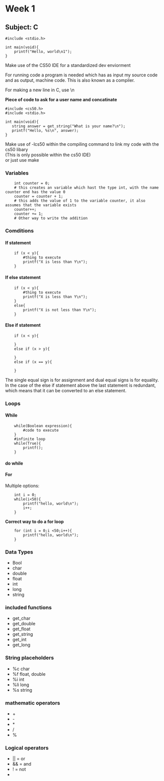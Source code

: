 # Week 1
## Subject: C

```
#include <stdio.h>

int main(void){
	printf("Hello, world\n1");
}
```

 Make use of the CS50 IDE for a standardized dev enviorment
 
 For running code a program is needed which has as input my source code and as output, machine code. This is also known as a compiler.
 
 For making a new line in C, use \n
 
 <B>Piece of code to ask for a user name and concatinate</b>
 
 ```
 #include <cs50.h>
 #include <stdio.h>
 
 int main(void){
 	string answer = get_string("What is your name?\n");
 	printf("Hello, %s\n", answer);
 }
 ```
 Make use of -lcs50 within the compiling command to link my code with the cs50 libary 
 <br>(This is only possible within the cs50 IDE)
 <br> or just use make
 
### Variables

```
	int counter = 0;
	# this creates an variable which hast the type int, with the name counter end has the value 0
	counter = counter + 1;
	# this adds the value of 1 to the variable counter, it also assumes that the variable exists
	counter++;
	counter += 1;
	# Other way to write the addition
```

### Comditions
#### If statement

```
	if (x < y){
		#thing to execute
		printf("X is less than Y\n");
	}
```
#### If else statement

```
	if (x < y){
		#thing to execute
		printf("X is less than Y\n");
	}
	else{
		printf("X is not less than Y\n");
	}
```

#### Else if statement

```
	if (x < y){
	
	}
	else if (x > y){
	
	}
	else if (x == y){
	
	}
```
The single equal sign is for assignment and dual equal signs is for equality.<br>
In the case of the else if statement above the last statement is redundant, which means that it can be converted to an else statement.

### Loops
#### While

```
	while(Boolean expression){
		#code to execute
	}
	#infinite loop
	while(True){
		printf();
	}
```

#### do while



#### For

Multiple options:

```
	int i = 0;
	while(i<50){
		printf("hello, world\n");
		i++;
	}
```
<b>Correct way to do a for loop</b>

```
	for (int i = 0;i <50;i++){
		printf("hello, world\n");
	}
```

### Data Types

- Bool
- char
- double
- float
- int
- long
- string

### included functions

- get_char
- get_double
- get_float
- get_string
- get_int
- get_long

### String placeholders

- %c char
- %f float, double
- %i int
- %li long
- %s string

### mathematic operators

- \+
- \-
- \*
- /
- %

### Logical operators

- || = or
- && = and
- ! = not
- 
